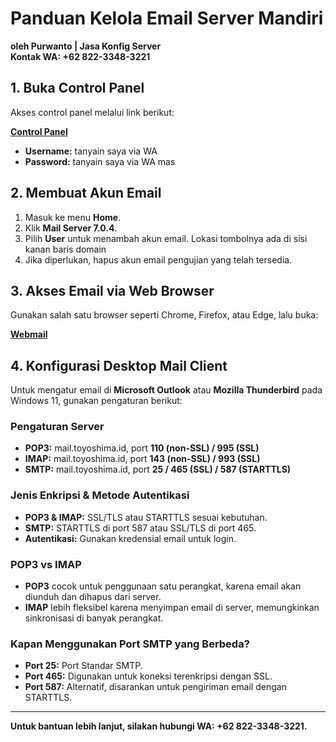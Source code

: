 # Panduan Kelola Email Server Mandiri

**oleh Purwanto | Jasa Konfig Server**  
**Kontak WA: +62 822-3348-3221**

## 1. Buka Control Panel
Akses control panel melalui link berikut:

[**Control Panel**](https://202.154.190.102:28389/Lcp2025)

- **Username:** tanyain saya via WA 
- **Password:** tanyain saya via WA mas 

## 2. Membuat Akun Email
1. Masuk ke menu **Home**.
2. Klik **Mail Server 7.0.4**.
3. Pilih **User** untuk menambah akun email. Lokasi tombolnya ada di sisi kanan baris domain
4. Jika diperlukan, hapus akun email pengujian yang telah tersedia.

## 3. Akses Email via Web Browser
Gunakan salah satu browser seperti Chrome, Firefox, atau Edge, lalu buka:

[**Webmail**](https://mail.toyoshima.id/)

## 4. Konfigurasi Desktop Mail Client
Untuk mengatur email di **Microsoft Outlook** atau **Mozilla Thunderbird** pada Windows 11, gunakan pengaturan berikut:

### **Pengaturan Server**
- **POP3:** mail.toyoshima.id, port **110 (non-SSL) / 995 (SSL)**
- **IMAP:** mail.toyoshima.id, port **143 (non-SSL) / 993 (SSL)**
- **SMTP:** mail.toyoshima.id, port **25 / 465 (SSL) / 587 (STARTTLS)**

### **Jenis Enkripsi & Metode Autentikasi**
- **POP3 & IMAP:** SSL/TLS atau STARTTLS sesuai kebutuhan.
- **SMTP:** STARTTLS di port 587 atau SSL/TLS di port 465.
- **Autentikasi:** Gunakan kredensial email untuk login.

### **POP3 vs IMAP**
- **POP3** cocok untuk penggunaan satu perangkat, karena email akan diunduh dan dihapus dari server.
- **IMAP** lebih fleksibel karena menyimpan email di server, memungkinkan sinkronisasi di banyak perangkat.

### **Kapan Menggunakan Port SMTP yang Berbeda?**
- **Port 25:** Port Standar SMTP.
- **Port 465:** Digunakan untuk koneksi terenkripsi dengan SSL.
- **Port 587:** Alternatif, disarankan untuk pengiriman email dengan STARTTLS.

---
**Untuk bantuan lebih lanjut, silakan hubungi WA: +62 822-3348-3221.**

